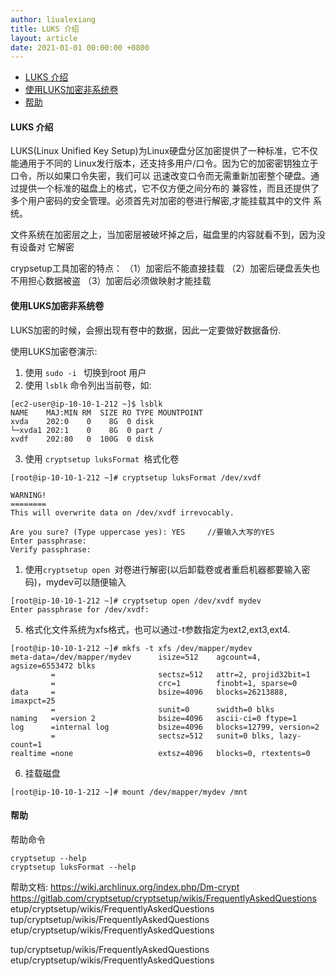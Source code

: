 ```yaml
---
author: liualexiang
title: LUKS 介绍
layout: article
date: 2021-01-01 00:00:00 +0800
---
```





- [LUKS 介绍](#luks-介绍)
- [使用LUKS加密非系统卷](#使用luks加密非系统卷)
- [帮助](#帮助)
#### LUKS 介绍
LUKS(Linux Unified Key Setup)为Linux硬盘分区加密提供了一种标准，它不仅能通用于不同的
Linux发行版本，还支持多用户/口令。因为它的加密密钥独立于口令，所以如果口令失密，我们可以
迅速改变口令而无需重新加密整个硬盘。通过提供一个标准的磁盘上的格式，它不仅方便之间分布的
兼容性，而且还提供了多个用户密码的安全管理。必须首先对加密的卷进行解密,才能挂载其中的文件
系统。 

文件系统在加密层之上，当加密层被破坏掉之后，磁盘里的内容就看不到，因为没有设备对
它解密

crypsetup工具加密的特点： 
（1）加密后不能直接挂载 
（2）加密后硬盘丢失也不用担心数据被盗 
（3）加密后必须做映射才能挂载

#### 使用LUKS加密非系统卷
LUKS加密的时候，会擦出现有卷中的数据，因此一定要做好数据备份.

使用LUKS加密卷演示:
1. 使用 ```sudo -i ``` 切换到root 用户
2. 使用 ```lsblk``` 命令列出当前卷，如:
```
[ec2-user@ip-10-10-1-212 ~]$ lsblk
NAME    MAJ:MIN RM  SIZE RO TYPE MOUNTPOINT
xvda    202:0    0    8G  0 disk
└─xvda1 202:1    0    8G  0 part /
xvdf    202:80   0  100G  0 disk
```
3. 使用 ```cryptsetup luksFormat ```格式化卷
```
[root@ip-10-10-1-212 ~]# cryptsetup luksFormat /dev/xvdf

WARNING!
========
This will overwrite data on /dev/xvdf irrevocably.

Are you sure? (Type uppercase yes): YES     //要输入大写的YES
Enter passphrase:
Verify passphrase:
```
1. 使用```cryptsetup open ```对卷进行解密(以后卸载卷或者重启机器都要输入密码)，mydev可以随便输入
```
[root@ip-10-10-1-212 ~]# cryptsetup open /dev/xvdf mydev
Enter passphrase for /dev/xvdf:
```

5. 格式化文件系统为xfs格式，也可以通过-t参数指定为ext2,ext3,ext4.
```
[root@ip-10-10-1-212 ~]# mkfs -t xfs /dev/mapper/mydev
meta-data=/dev/mapper/mydev      isize=512    agcount=4, agsize=6553472 blks
         =                       sectsz=512   attr=2, projid32bit=1
         =                       crc=1        finobt=1, sparse=0
data     =                       bsize=4096   blocks=26213888, imaxpct=25
         =                       sunit=0      swidth=0 blks
naming   =version 2              bsize=4096   ascii-ci=0 ftype=1
log      =internal log           bsize=4096   blocks=12799, version=2
         =                       sectsz=512   sunit=0 blks, lazy-count=1
realtime =none                   extsz=4096   blocks=0, rtextents=0
```

6. 挂载磁盘
```
[root@ip-10-10-1-212 ~]# mount /dev/mapper/mydev /mnt
```

#### 帮助
帮助命令
```
cryptsetup --help
cryptsetup luksFormat --help
```
帮助文档:
https://wiki.archlinux.org/index.php/Dm-crypt
https://gitlab.com/cryptsetup/cryptsetup/wikis/FrequentlyAskedQuestions
etup/cryptsetup/wikis/FrequentlyAskedQuestions
tup/cryptsetup/wikis/FrequentlyAskedQuestions
etup/cryptsetup/wikis/FrequentlyAskedQuestions

tup/cryptsetup/wikis/FrequentlyAskedQuestions
etup/cryptsetup/wikis/FrequentlyAskedQuestions
